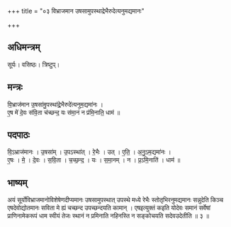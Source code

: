 +++
title = "०३ विभ्राजमान उषसामुपस्थाद्रेभैरुदेत्यनुमद्यमानः"

+++
## अधिमन्त्रम्
सूर्यः। वसिष्ठः। त्रिष्टुप्।

## मन्त्रः
वि॒भ्राज॑मान उ॒षसा॑मु॒पस्था॑द्रे॒भैरुदे॑त्यनुम॒द्यमा॑नः ।  
ए॒ष मे॑ दे॒वः स॑वि॒ता च॑च्छन्द॒ यः स॑मा॒नं न प्र॑मि॒नाति॒ धाम॑ ॥

## पदपाठः
वि॒ऽभ्राज॑मानः । उ॒षसा॑म् । उ॒पऽस्था॑त् । रे॒भैः । उत् । ए॒ति॒ । अ॒नु॒ऽम॒द्यमा॑नः ।  
ए॒षः । मे॒ । दे॒वः । स॒वि॒ता । च॒च्छ॒न्द॒ । यः । स॒मा॒नम् । न । प्र॒ऽमि॒नाति॑ । धाम॑ ॥

## भाष्यम्
अयं सूर्योविभ्राजमानोविशेषेणदीप्यमानः उषसामुपस्थात् उपस्थे मध्ये रेभैः स्तोतृभिरनुमद्यमानः सन्नुदेति किञ्च एषदेवोद्योतमानः सविता मे ह्यं चच्छन्द उपच्छन्दयति कामान् । एषइत्युक्तं कइति योदेवः समानं सर्वेषां प्राणिनामेकरूपं धाम स्वीयं तेजः स्थानं न प्रमिनाति नहिनस्ति न सङ्कोचयति सदेवउदेतीति ॥ ३ ॥